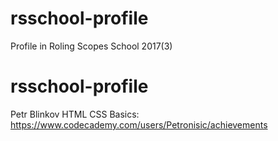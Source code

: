# rsschool-profile
Profile in Roling Scopes School 2017(3)
# rsschool-profile

Petr Blinkov
HTML CSS Basics: https://www.codecademy.com/users/Petronisic/achievements

